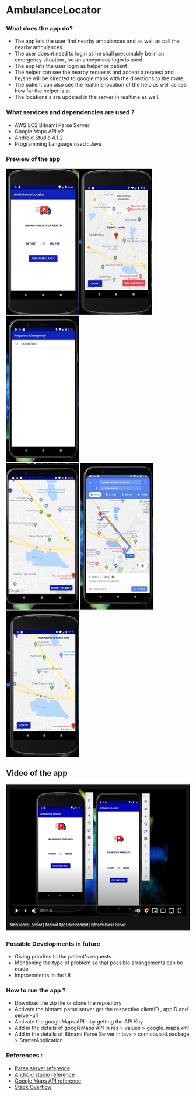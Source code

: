 # AmbulanceLocator
### What does the app do?
- The app lets the user find nearby ambulances and as well as call the nearby ambulances. 
- The user doesnt need to login as he shall presumably be in an emergency situation , so an anonymous login is used.
- The app lets the user login as helper or patient .
- The helper can see the nearby requests and accept a request and he/she will be directed to google maps with the directions to the route.
- The patient can also see the realtime location of the help as well as see how far the helper is at.
- The locations's are updated in the server in realtime as well.
### What services and dependencies are used ?
- AWS EC2 Bitnami Parse Server
- Google Maps API v2
- Android Studio 4.1.2
- Programming Language used : Java
### Preview of the app
<img src="Images/img1.jpeg" height="400px"  width="200px" style="display:inline;"/><img src="Images/img3.jpeg" height="400px"  width="200px" style="display:inline;"/>  <img src="Images/img4.jpeg" height="400px"  width="200px" style="display:inline;"/>
<br>
<img src="Images/img5.jpeg" height="400px"  width="200px" style="display:inline;"/> <img src="Images/img6.jpeg" height="400px"  width="200px" style="display:inline;"/> <img src="Images/img7.jpeg" height="400px"  width="200px" style="display:inline;"/> 

## Video of the app 
[<img src="Images/img8.jpeg" height="400px"  />](https://youtu.be/B6xgIvXJ_34)

### Possible Developments in future
- Giving priorites to the patient's requests
- Mentioning the type of problem so that possible arrangements can be made
- Improvements in the UI 
### How to run the app ?
- Download the zip file or clone the repository 
- Activate the bitnami parse server get the respective clientID , appID and server-url
- Activate the googleMaps API - by getting the API Key
- Add in the details of googleMaps API in res > values > google_maps.xml
- Add in the details of Bitnami Parse Server in java > com.coviaid.package > StarterApplication
### References : 
- [Parse server reference](https://github.com/parse-community/Parse-SDK-Android)
- [Android studio reference](https://developer.android.com/)
- [Google Maps API reference](https://developers.google.com/maps)
- [Stack Overflow](https://stackoverflow.com)
